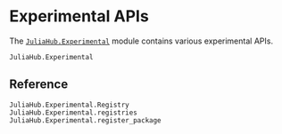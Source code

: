 # Experimental APIs

The [`JuliaHub.Experimental`](@ref) module contains various experimental APIs.

```@docs
JuliaHub.Experimental
```

## Reference

```@docs
JuliaHub.Experimental.Registry
JuliaHub.Experimental.registries
JuliaHub.Experimental.register_package
```
